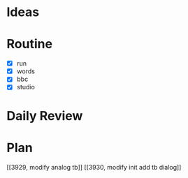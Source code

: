 # Ideas
# Routine
- [x] run
- [x] words
- [x] bbc
- [x] studio
# Daily Review

# Plan
[[3929, modify analog tb]]
[[3930, modify init add tb dialog]]